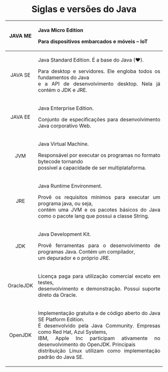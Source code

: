 <div align="center">

#  Siglas e versões do Java

| JAVA ME   | <p align="justify">Java Micro Edition</p><p align="justify">Para dispositivos embarcados e móveis – IoT</p> |
:-: | -----------:
JAVA SE | <p align="justify">Java Standard Edition. É a base do Java (❤).</p><p align="justify"> Para desktop e servidores. Ele engloba todos os fundamentos do Java</br>e a API de desenvolvimento desktop. Nela já contém o JDK e JRE.</p> |
JAVA EE | <p align="justify">Java Enterprise Edition.</p><p align="justify">Conjunto de especificações para desenvolvimento Java corporativo Web.</p> |
JVM | <p align="justify">Java Virtual Machine.</p><p align="justify">Responsável por executar os programas no formato bytecode tornando </br> possível a capacidade de ser multiplataforma.<p> |
JRE | <p align="justify">Java Runtime Environment.</p><p align="justify">Provê os requisitos mínimos para executar um programa java, ou seja, </br> contém uma JVM e os pacotes básicos do Java como o pacote lang que possui a classe String.</p> |
JDK | <p align="justify">Java Development Kit.</p><p align="justify">Provê ferramentas para o desenvolvimento de programas Java. Contém um compilador,</br>um depurador e o próprio JRE.</p> |
OracleJDK | <p align="justify">Licença paga para utilização comercial exceto em testes,</br>desenvolvimento e demonstração. Possui suporte direto da Oracle.</p> |
OpenJDK | <p align="justify">Implementação gratuita e de código aberto do Java SE Platform Edition.</br>É desenvolvido pela Java Community. Empresas como Red Hat, Azul Systems,</br> IBM, Apple Inc participam ativamente no desenvolvimento do OpenJDK. Principais </br>distribuição Linux utilizam como implementação padrão do Java SE.
</p>

</div>
